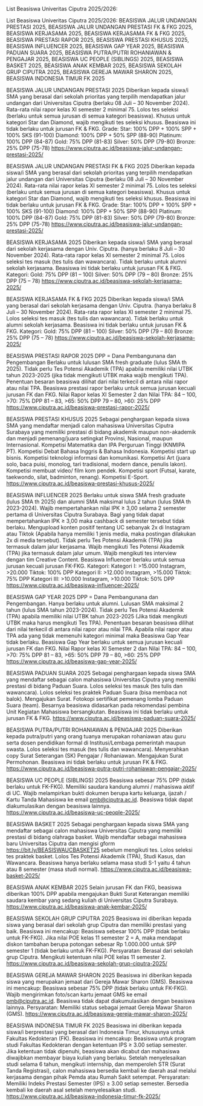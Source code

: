 List Beasiswa Univeritas Ciputra 2025/2026:

List Beasiswa Univeritas Ciputra 2025/2026: BEASISWA JALUR UNDANGAN PRESTASI 2025, BEASISWA JALUR UNDANGAN PRESTASI FK & FKG 2025,
BEASISWA KERJASAMA 2025, BEASISWA KERJASAMA FK & FKG 2025, BEASISWA PRESTASI RAPOR 2025,  BEASISWA PRESTASI KHUSUS 2025,
BEASISWA INFLUENCER 2025, BEASISWA GAP YEAR 2025, BEASISWA PADUAN SUARA 2025, BEASISWA PUTRA/PUTRI ROHANIAWAN & PENGAJAR 2025,
BEASISWA UC PEOPLE (SIBLINGS) 2025, BEASISWA BASKET 2025, BEASISWA ANAK KEMBAR 2025, BEASISWA SEKOLAH GRUP CIPUTRA 2025,
BEASISWA GEREJA MAWAR SHARON 2025, BEASISWA INDONESIA TIMUR FK 2025

BEASISWA JALUR UNDANGAN PRESTASI 2025
Diberikan kepada siswa/i SMA yang berasal dari sekolah prioritas yang terpilih mendapatkan jalur undangan dari Universitas Ciputra (berlaku 08 Juli – 30 November 2024).
Rata-rata nilai rapor kelas XI semester 2 minimal 75.
Lolos tes seleksi (berlaku untuk semua jurusan di semua kategori beasiswa).
Khusus untuk kategori Star dan Diamond, wajib mengikuti tes seleksi khusus.
Beasiswa ini tidak berlaku untuk jurusan FK & FKG.
Grade:
Star: 100% DPP + 100% SPP + 100% SKS (91-100)
Diamond: 100% DPP + 50% SPP (88-90)
Platinum: 100% DPP (84-87)
Gold: 75% DPP (81-83)
Silver: 50% DPP (79-80)
Bronze: 25% DPP (75-78)
https://www.ciputra.ac.id/beasiswa-jalur-undangan-prestasi-2025/

BEASISWA JALUR UNDANGAN PRESTASI FK & FKG 2025
Diberikan kepada siswa/i SMA yang berasal dari sekolah prioritas yang terpilih mendapatkan jalur undangan dari Universitas Ciputra (berlaku 08 Juli – 30 November 2024).
Rata-rata nilai rapor kelas XI semester 2 minimal 75.
Lolos tes seleksi (berlaku untuk semua jurusan di semua kategori beasiswa).
Khusus untuk kategori Star dan Diamond, wajib mengikuti tes seleksi khusus.
Beasiswa ini tidak berlaku untuk jurusan FK & FKG.
Grade:
Star: 100% DPP + 100% SPP + 100% SKS (91-100)
Diamond: 100% DPP + 50% SPP (88-90)
Platinum: 100% DPP (84-87)
Gold: 75% DPP (81-83)
Silver: 50% DPP (79-80)
Bronze: 25% DPP (75-78)
https://www.ciputra.ac.id/beasiswa-jalur-undangan-prestasi-2025/

BEASISWA KERJASAMA 2025
Diberikan kepada siswa/i SMA yang berasal dari sekolah kerjasama dengan Univ. Ciputra. (hanya berlaku 8 Juli – 30 November 2024).
Rata-rata rapor kelas XI semester 2 minimal 75.
Lolos seleksi tes masuk (tes tulis dan wawancara).
Tidak berlaku untuk alumni sekolah kerjasama.
Beasiswa ini tidak berlaku untuk jurusan FK & FKG.
Kategori:
Gold: 75% DPP (81 – 100)
Silver: 50% DPP (79 – 80)
Bronze: 25% DPP (75 – 78)
https://www.ciputra.ac.id/beasiswa-sekolah-kerjasama-2025/

BEASISWA KERJASAMA FK & FKG 2025
Diberikan kepada siswa/i SMA yang berasal dari sekolah kerjasama dengan Univ. Ciputra. (hanya berlaku 8 Juli – 30 November 2024).
Rata-rata rapor kelas XI semester 2 minimal 75.
Lolos seleksi tes masuk (tes tulis dan wawancara).
Tidak berlaku untuk alumni sekolah kerjasama.
Beasiswa ini tidak berlaku untuk jurusan FK & FKG.
Kategori:
Gold: 75% DPP (81 – 100)
Silver: 50% DPP (79 – 80)
Bronze: 25% DPP (75 – 78)
https://www.ciputra.ac.id/beasiswa-sekolah-kerjasama-2025/

BEASISWA PRESTASI RAPOR 2025
DPP = Dana Pembangunana dan Pengembangan
Berlaku untuk lulusan SMA fresh graduate (lulus SMA th 2025).
Tidak perlu Tes Potensi Akademik (TPA) apabila memiliki nilai UTBK tahun 2023-2025 (jika tidak mengikuti UTBK maka wajib mengikuti TPA).
Penentuan besaran beasiswa dilihat dari nilai terkecil di antara nilai rapor atau nilai TPA.
Beasiswa prestasi rapor berlaku untuk semua jurusan kecuali jurusan FK dan FKG.
Nilai Rapor kelas XI Semester 2 dan Nilai TPA:
84 – 100, >70: 75% DPP
81 – 83, >65: 50% DPP
79 – 80, >60: 25% DPP
https://www.ciputra.ac.id/beasiswa-prestasi-rapor-2025/

BEASISWA PRESTASI KHUSUS 2025
Sebagai penghargaan kepada siswa SMA yang mendaftar menjadi calon mahasiswa Universitas Ciputra Surabaya yang memiliki prestasi di bidang akademik maupun non-akademik dan menjadi pemenang/juara setingkat Provinsi, Nasional, maupun Internasional.
Kompetisi Matematika dan IPA Perguruan Tinggi (KNMIPA PT).
Kompetisi Debat Bahasa Inggris & Bahasa Indonesia.
Kompetisi start up bisnis.
Kompetisi teknologi informasi dan komunikasi.
Kompetisi Art (juara solo, baca puisi, monolog, tari tradisional, modern dance, penulis lakon).
Kompetisi membuat video/ film kom pendek.
Kompetisi sport (Futsal, karate, taekwondo, silat, badminton, renang).
Kompetisi E-Sport.
https://www.ciputra.ac.id/beasiswa-prestasi-khusus-2025/

BEASISWA INFLUENCER 2025
Berlaku untuk siswa SMA fresh graduate (lulus SMA th 2025) dan alumni SMA maksimal lulus 2 tahun (lulus SMA th 2023-2024).
Wajib mempertahankan nilai IPK ≥ 3,00 selama 2 semester pertama di Universitas Ciputra Surabaya.
Bagi yang tidak dapat mempertahankan IPK ≥ 3,00 maka cashback di semester tersebut tidak berlaku.
Mengupload konten positif tentang UC sebanyak 2x di Instagram atau Tiktok (Apabila hanya memiliki 1 jenis media, maka postingan dilakukan 2x di media tersebut).
Tidak perlu Tes Potensi Akademik (TPA) jika termasuk dalam jalur kerjasama.
Wajib mengikuti Tes Potensi Akademik (TPA) jika termasuk dalam jalur umum.
Wajib mengikuti tes interview dengan tim Creative Content.
Beasiswa Influencer berlaku untuk semua jurusan kecuali jurusan FK-FKG.
Kategori:
Kategori I: >15.000 Instagram, >20.000 Tiktok: 100% DPP
Kategori II: >12.000 Instagram, >15.000 Tiktok: 75% DPP
Kategori III: >10.000 Instagram, >10.000 Tiktok: 50% DPP
https://www.ciputra.ac.id/beasiswa-influencer-2025/

BEASISWA GAP YEAR 2025
DPP = Dana Pembangunana dan Pengembangan.
Hanya berlaku untuk alumni. Lulusan SMA maksimal 2 tahun (lulus SMA tahun 2023-2024).
Tidak perlu Tes Potensi Akademik (TPA) apabila memiliki nilai UTBK tahun 2023-2025 (Jika tidak mengikuti UTBK maka harus mengikuti Tes TPA).
Penentuan besaran beasiswa dilihat dari nilai terkecil di antara nilai rapor atau nilai TPA.
Apabila nilai rapor atau TPA ada yang tidak memenuhi kategori minimal maka Beasiswa Gap Year tidak berlaku.
Beasiswa Gap Year berlaku untuk semua jurusan kecuali jurusan FK dan FKG.
Nilai Rapor kelas XI Semester 2 dan Nilai TPA:
84 – 100, >70: 75% DPP
81 – 83, >65: 50% DPP
79 – 80, >60: 25% DPP
https://www.ciputra.ac.id/beasiswa-gap-year-2025/

BEASISWA PADUAN SUARA 2025
Sebagai penghargaan kepada siswa SMA yang mendaftar sebagai calon mahasiswa Universitas Ciputra yang memiliki prestasi di bidang Paduan Suara.
Lolos seleksi tes masuk (tes tulis dan wawancara).
Lolos seleksi tes praktek Paduan Suara (bisa membaca not balok).
Mengajukan Surat.
Fotokopi sertifikat pemenang lomba Paduan Suara (team).
Besarnya beasiswa didasarkan pada rekomendasi pembina Unit Kegiatan Mahasiswa bersangkutan.
Beasiswa ini tidak berlaku untuk jurusan FK & FKG.
https://www.ciputra.ac.id/beasiswa-paduan-suara-2025/

BEASISWA PUTRA/PUTRI ROHANIAWAN & PENGAJAR 2025
Diberikan kepada putra/putri yang orang tuanya merupakan rohaniawan atau guru serta dosen pendidikan formal di Institusi/Lembaga pemerintah maupun swasta.
Lolos seleksi tes masuk (tes tulis dan wawancara).
Menyerahkan copy Surat Seterangan (SK) Pengajar / Rohaniawan.
Mengajukan Surat Permohonan.
Beasiswa ini tidak berlaku untuk jurusan FK & FKG.
https://www.ciputra.ac.id/beasiswa-putra-putri-rohaniawan-pengajar-2025/

BEASISWA UC PEOPLE (SIBLINGS) 2025
Beasiswa sebesar 75% DPP (tidak berlaku untuk FK-FKG).
Memiliki saudara kandung alumni / mahasiswa aktif di UC.
Wajib melampirkan bukti dokumen berupa kartu keluarga, ijazah / Kartu Tanda Mahasiswa ke email pmb@ciputra.ac.id.
Beasiswa tidak dapat diakumulasikan dengan beasiswa lainnya.
https://www.ciputra.ac.id/beasiswa-uc-people-2025/

BEASISWA BASKET 2025
Sebagai penghargaan kepada siswa SMA yang mendaftar sebagai calon mahasiswa Universitas Ciputra yang memiliki prestasi di bidang olahraga basket.
Wajib mendaftar sebagai mahasiswa baru Universitas Ciputra dan mengisi gform https://bit.ly/BEASISWAUCBASKET25 sebelum mengikuti tes.
Lolos seleksi tes praktek basket.
Lolos Tes Potensi Akademik (TPA), Studi Kasus, dan Wawancara.
Beasiswa hanya berlaku selama masa studi S-1 yaitu 4 tahun atau 8 semester (masa studi normal).
https://www.ciputra.ac.id/beasiswa-basket-2025/

BEASISWA ANAK KEMBAR 2025
Selain jurusan FK dan FKG, beasiswa diberikan 100% DPP apabila mengajukan Bukti Surat Keterangan memiliki saudara kembar yang sedang kuliah di Universitas Ciputra Surabaya.
https://www.ciputra.ac.id/beasiswa-anak-kembar-2025/

BEASISWA SEKOLAH GRUP CIPUTRA 2025
Beasiswa ini diberikan kepada siswa yang berasal dari sekolah grup Ciputra dan memiliki prestasi yang baik.
Beasiswa ini mencakup:
Beasiswa sebesar 100% DPP (tidak berlaku untuk FK-FKG).
Jika nilai POE kelas 11 semester 2 = A, maka mendapat diskon tambahan berupa potongan sebesar Rp 1.000.000 untuk SPP semester 1 (tidak berlaku untuk FK-FKG).
Persyaratan:
Berasal dari sekolah grup Ciputra.
Mengikuti ketentuan nilai POE kelas 11 semester 2.
https://www.ciputra.ac.id/beasiswa-sekolah-grup-ciputra-2025/

BEASISWA GEREJA MAWAR SHARON 2025
Beasiswa ini diberikan kepada siswa yang merupakan jemaat dari Gereja Mawar Sharon (GMS).
Beasiswa ini mencakup:
Beasiswa sebesar 75% DPP (tidak berlaku untuk FK-FKG).
Wajib mengirimkan foto/scan kartu jemaat GMS ke email pmb@ciputra.ac.id.
Beasiswa tidak dapat diakumulasikan dengan beasiswa lainnya.
Persyaratan:
Memiliki status sebagai jemaat Gereja Mawar Sharon (GMS).
https://www.ciputra.ac.id/beasiswa-gereja-mawar-sharon-2025/

BEASISWA INDONESIA TIMUR FK 2025
Beasiswa ini diberikan kepada siswa/i berprestasi yang berasal dari Indonesia Timur, khususnya untuk Fakultas Kedokteran (FK).
Beasiswa ini mencakup:
Beasiswa untuk program studi Fakultas Kedokteran dengan ketentuan IPS ≥ 3.00 setiap semester.
Jika ketentuan tidak dipenuhi, beasiswa akan dicabut dan mahasiswa diwajibkan membayar biaya kuliah yang berlaku.
Setelah menyelesaikan studi selama 6 tahun, mengikuti internship, dan memperoleh STR (Surat Tanda Registrasi), calon mahasiswa bersedia kembali ke daerah asal melalui kerjasama dengan pihak Pemda atau Rumah Sakit setempat.
Persyaratan:
Memiliki Indeks Prestasi Semester (IPS) ≥ 3.00 setiap semester.
Bersedia kembali ke daerah asal setelah menyelesaikan studi.
https://www.ciputra.ac.id/beasiswa-indonesia-timur-fk-2025/


